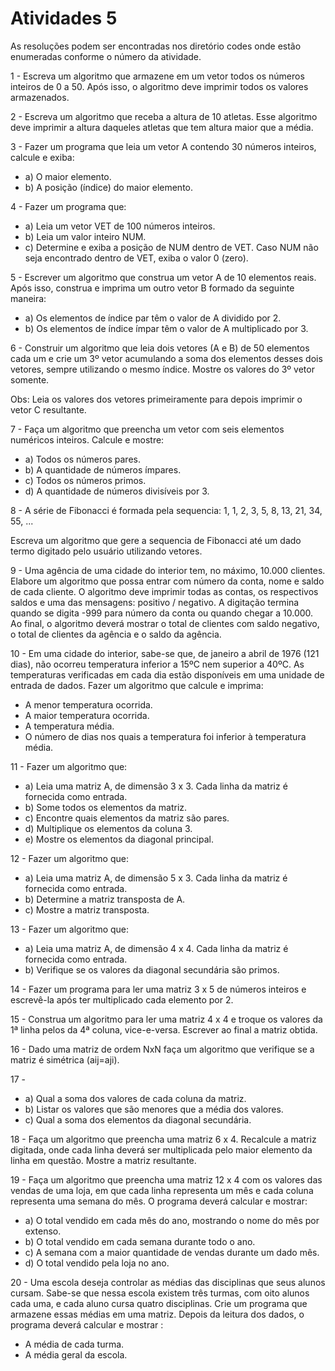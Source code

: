 <h1>Atividades 5 </h1>

<p> As resoluções podem ser encontradas nos diretório codes onde estão enumeradas conforme o número da atividade. </p>

<p>1 - Escreva um algoritmo que armazene em um vetor todos os números inteiros de 0 a 50. Após isso, o algoritmo deve imprimir todos os valores armazenados.  </p>

<p>2 - Escreva um algoritmo que receba a altura de 10 atletas. Esse algoritmo deve imprimir a altura daqueles atletas que tem altura maior que a média.     </p>

<p>3 - Fazer um programa que leia um vetor A contendo 30 números inteiros, calcule e exiba: </p>

<ul>
<li> a) O maior elemento. </li>
<li> b) A posição (índice) do maior elemento. </li>
</ul>
  
<p>4 - Fazer um programa que: </p>

<ul>
<li> a) Leia um vetor VET de 100 números inteiros. </li>
<li> b) Leia um valor inteiro NUM. </li>
<li> c) Determine e exiba a posição de NUM dentro de VET. Caso NUM não seja encontrado dentro de VET, exiba o valor 0 (zero). </li>
</ul>

<p>5 - Escrever um algoritmo que construa um vetor A de 10 elementos reais. Após isso, construa e imprima um outro vetor B formado da seguinte maneira: </p>
<ul>
<li> a) Os elementos de índice par têm o valor de A dividido por 2.</li>
<li> b) Os elementos de índice ímpar têm o valor de A multiplicado por 3.</li>
</ul>   

<p>6 - Construir um algoritmo que leia dois vetores (A e B) de 50 elementos cada um e crie um 3º vetor acumulando a soma dos elementos desses dois vetores, sempre utilizando o mesmo índice. Mostre os valores do 3º vetor somente.</p>
<p>Obs: Leia os valores dos vetores primeiramente para depois imprimir o vetor C resultante. </p>

<p>7 - Faça um algoritmo que preencha um vetor com seis elementos numéricos inteiros. Calcule e mostre: </p>

<ul>
<li> a) Todos os números pares.</li>
<li> b) A quantidade de números ímpares.</li>
<li> c) Todos os números primos.</li>
<li> d) A quantidade de números divisíveis por 3.</li>
</ul>   

<p>8 - A série de Fibonacci é formada pela sequencia: 1, 1, 2, 3, 5, 8, 13, 21, 34, 55, ...</p>
<p> Escreva um algoritmo que gere a sequencia de Fibonacci até um dado termo digitado pelo usuário utilizando vetores.</p>

<p>9 - Uma agência de uma cidade do interior tem, no máximo, 10.000 clientes. Elabore um algoritmo que possa entrar com número da conta, nome e saldo de cada cliente. O algoritmo deve imprimir todas as contas, os respectivos saldos e uma das mensagens: positivo / negativo. A digitação termina quando se digita -999 para número da conta ou quando chegar a 10.000. Ao final, o algoritmo deverá mostrar o total de clientes com saldo negativo, o total de clientes da agência e o saldo da agência.</p>

<p>10 - Em uma cidade do interior, sabe-se que, de janeiro a abril de 1976 (121 dias), não ocorreu temperatura inferior a 15ºC nem superior a 40ºC. As temperaturas verificadas em cada dia estão disponíveis em uma unidade de entrada de dados. Fazer um algoritmo que calcule e imprima: </p>

<ul>
<li> A menor temperatura ocorrida.</li>
<li> A maior temperatura ocorrida.</li>
<li> A temperatura média.</li>
<li> O número de dias nos quais a temperatura foi inferior à temperatura média.</li>
</ul>   


<p>11 - Fazer um algoritmo que: </p>

<ul>
<li> a) Leia uma matriz A, de dimensão 3 x 3. Cada linha da matriz é fornecida como entrada.</li>
<li> b) Some todos os elementos da matriz.</li>
<li> c) Encontre quais elementos da matriz são pares.</li>
<li> d) Multiplique os elementos da coluna 3.</li>
<li> e) Mostre os elementos da diagonal principal.</li>
</ul>   

<p>12 - Fazer um algoritmo que: </p>

<ul>
<li> a) Leia uma matriz A, de dimensão 5 x 3. Cada linha da matriz é fornecida como entrada.</li>
<li> b) Determine a matriz transposta de A.</li>
<li> c) Mostre a matriz transposta.</li>
</ul>   

<p>13 - Fazer um algoritmo que: </p>

<ul>
  <li> a) Leia uma matriz A, de dimensão 4 x 4. Cada linha da matriz é fornecida como entrada. </li>
  <li> b) Verifique se os valores da diagonal secundária são primos. </li>
 </ul>

<p>14 - Fazer um programa para ler uma matriz 3 x 5 de números inteiros e escrevê-la após ter multiplicado cada elemento por 2. </p>

<p>15 - Construa um algoritmo para ler uma matriz 4 x 4 e troque os valores da 1ª linha pelos da 4ª coluna, vice-e-versa. Escrever ao final a matriz obtida. </p>

<p>16 - Dado uma matriz de ordem NxN faça um algoritmo que verifique se a matriz é simétrica (aij=aji).</p>

<p>17 - </p>

<ul>
  <li> a) Qual a soma dos valores de cada coluna da matriz. </li>
  <li> b) Listar os valores que são menores que a média dos valores. </li>
  <li> c) Qual a soma dos elementos da diagonal secundária. </li>
 </ul>
 
<p>18 - Faça um algoritmo que preencha uma matriz 6 x 4. Recalcule a matriz digitada, onde cada linha deverá ser multiplicada pelo maior elemento da linha em questão. Mostre a matriz resultante. </p>

<p>19 - Faça um algoritmo que preencha uma matriz 12 x 4 com os valores das vendas de uma loja, em que cada linha representa um mês e cada coluna representa uma semana do mês. O programa deverá calcular e mostrar:</p>

<ul>
  <li> a) O total vendido em cada mês do ano, mostrando o nome do mês por extenso.</li>
  <li> b) O total vendido em cada semana durante todo o ano.</li>
  <li> c) A semana com a maior quantidade de vendas durante um dado mês.</li>
  <li> d) O total vendido pela loja no ano.</li>
</ul>

<p>20 - Uma escola deseja controlar as médias das disciplinas que seus alunos cursam. Sabe-se que nessa escola existem três turmas, com oito alunos cada uma, e cada aluno cursa quatro disciplinas. Crie um programa que armazene essas médias em uma matriz. Depois da leitura dos dados, o programa deverá calcular e mostrar : </p>

<ul>
  <li> A média de cada turma.</li>
  <li> A média geral da escola.</li>
</ul>
